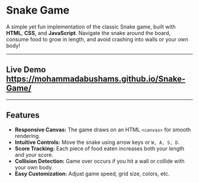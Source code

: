 # Snake Game

A simple yet fun implementation of the classic Snake game, built with **HTML**, **CSS**, and **JavaScript**. Navigate the snake around the board, consume food to grow in length, and avoid crashing into walls or your own body!

---

## Live Demo https://mohammadabushams.github.io/Snake-Game/
---

## Features

- **Responsive Canvas:** The game draws on an HTML `<canvas>` for smooth rendering.
- **Intuitive Controls:** Move the snake using arrow keys or `W, A, S, D`.
- **Score Tracking:** Each piece of food eaten increases both your length and your score.
- **Collision Detection:** Game over occurs if you hit a wall or collide with your own body.
- **Easy Customization:** Adjust game speed, grid size, colors, etc.


